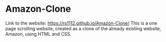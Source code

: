 # Amazon-Clone
Link to the website: https://rs1112.github.io/Amazon-Clone/
This is a one page scrolling website, created as a clone of the already existing website, Amazon, using HTML and CSS.
